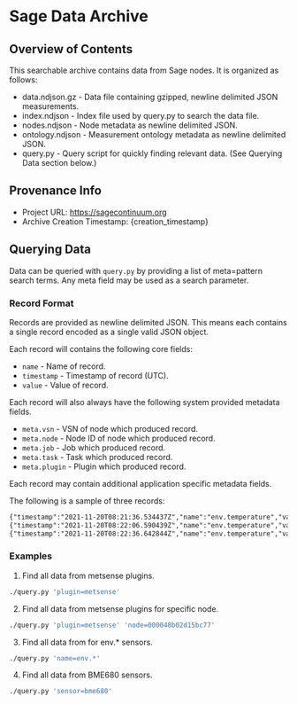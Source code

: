 # Sage Data Archive

## Overview of Contents

This searchable archive contains data from Sage nodes. It is organized as follows:

* data.ndjson.gz - Data file containing gzipped, newline delimited JSON measurements.
* index.ndjson - Index file used by query.py to search the data file.
* nodes.ndjson - Node metadata as newline delimited JSON.
* ontology.ndjson - Measurement ontology metadata as newline delimited JSON.
* query.py - Query script for quickly finding relevant data. (See Querying Data section below.)

## Provenance Info

* Project URL: https://sagecontinuum.org
* Archive Creation Timestamp: {creation_timestamp}

## Querying Data

Data can be queried with `query.py` by providing a list of meta=pattern search terms. Any meta field may be used as a search parameter.

### Record Format

Records are provided as newline delimited JSON. This means each contains a single record encoded as a single valid JSON object.

Each record will contains the following core fields:

* `name` - Name of record.
* `timestamp` - Timestamp of record (UTC).
* `value` - Value of record.

Each record will also always have the following system provided metadata fields.

* `meta.vsn` - VSN of node which produced record.
* `meta.node` - Node ID of node which produced record.
* `meta.job` - Job which produced record.
* `meta.task` - Task which produced record.
* `meta.plugin` - Plugin which produced record.

Each record may contain additional application specific metadata fields.

The following is a sample of three records:

```txt
{"timestamp":"2021-11-20T08:21:36.534437Z","name":"env.temperature","value":1.38,"meta.host":"000048b02d15bdd2.ws-nxcore","meta.job":"sage","meta.node":"000048b02d15bdd2","meta.plugin":"plugin-iio:0.4.5","meta.sensor":"bme280","meta.task":"iio-nx","meta.vsn":"W02D"}
{"timestamp":"2021-11-20T08:22:06.590439Z","name":"env.temperature","value":2.27,"meta.host":"000048b02d15bdd2.ws-nxcore","meta.job":"sage","meta.node":"000048b02d15bdd2","meta.plugin":"plugin-iio:0.4.5","meta.sensor":"bme280","meta.task":"iio-nx","meta.vsn":"W02D"}
{"timestamp":"2021-11-20T08:22:36.642844Z","name":"env.temperature","value":3.09,"meta.host":"000048b02d15bdd2.ws-nxcore","meta.job":"sage","meta.node":"000048b02d15bdd2","meta.plugin":"plugin-iio:0.4.5","meta.sensor":"bme280","meta.task":"iio-nx","meta.vsn":"W02D"}
```

### Examples

1. Find all data from metsense plugins.

```sh
./query.py 'plugin=metsense'
```

2. Find all data from metsense plugins for specific node.

```sh
./query.py 'plugin=metsense' 'node=000048b02d15bc77'
```

3. Find all data from for env.* sensors.

```sh
./query.py 'name=env.*'
```

4. Find all data from BME680 sensors.

```sh
./query.py 'sensor=bme680'
```
